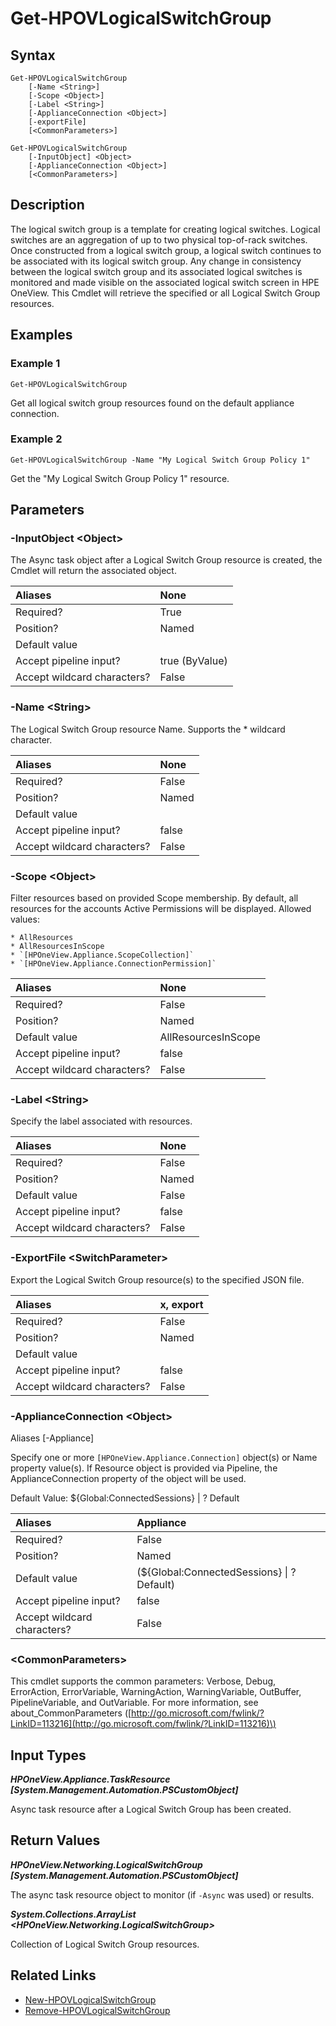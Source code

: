 ﻿---
description: Retrieve Logical Switch Group resources.
---

# Get-HPOVLogicalSwitchGroup

## Syntax

```text
Get-HPOVLogicalSwitchGroup
    [-Name <String>]
    [-Scope <Object>]
    [-Label <String>]
    [-ApplianceConnection <Object>]
    [-exportFile]
    [<CommonParameters>]
```

```text
Get-HPOVLogicalSwitchGroup
    [-InputObject] <Object>
    [-ApplianceConnection <Object>]
    [<CommonParameters>]
```

## Description

The logical switch group is a template for creating logical switches. Logical switches are an aggregation of up to two physical top-of-rack switches.
 Once constructed from a logical switch group, a logical switch continues to be associated with its logical switch group. Any change in consistency between the logical switch group and its associated logical switches is monitored and made visible on the associated logical switch screen in HPE OneView.
 This Cmdlet will retrieve the specified or all Logical Switch Group resources. 

## Examples

###  Example 1 

```text
Get-HPOVLogicalSwitchGroup
```

Get all logical switch group resources found on the default appliance connection.

###  Example 2 

```text
Get-HPOVLogicalSwitchGroup -Name "My Logical Switch Group Policy 1"
```

Get the "My Logical Switch Group Policy 1" resource.

## Parameters

### -InputObject &lt;Object&gt;

The Async task object after a Logical Switch Group resource is created, the Cmdlet will return the associated object.

| Aliases | None |
| :--- | :--- |
| Required? | True |
| Position? | Named |
| Default value |  |
| Accept pipeline input? | true (ByValue) |
| Accept wildcard characters? | False |

### -Name &lt;String&gt;

The Logical Switch Group resource Name.  Supports the * wildcard character.

| Aliases | None |
| :--- | :--- |
| Required? | False |
| Position? | Named |
| Default value |  |
| Accept pipeline input? | false |
| Accept wildcard characters? | False |

### -Scope &lt;Object&gt;

Filter resources based on provided Scope membership.  By default, all resources for the accounts Active Permissions will be displayed.  Allowed values:

	* AllResources
	* AllResourcesInScope
	* `[HPOneView.Appliance.ScopeCollection]`
	* `[HPOneView.Appliance.ConnectionPermission]`

| Aliases | None |
| :--- | :--- |
| Required? | False |
| Position? | Named |
| Default value | AllResourcesInScope |
| Accept pipeline input? | false |
| Accept wildcard characters? | False |

### -Label &lt;String&gt;

Specify the label associated with resources.

| Aliases | None |
| :--- | :--- |
| Required? | False |
| Position? | Named |
| Default value | False |
| Accept pipeline input? | false |
| Accept wildcard characters? | False |

### -ExportFile &lt;SwitchParameter&gt;

Export the Logical Switch Group resource(s) to the specified JSON file.

| Aliases | x, export |
| :--- | :--- |
| Required? | False |
| Position? | Named |
| Default value |  |
| Accept pipeline input? | false |
| Accept wildcard characters? | False |

### -ApplianceConnection &lt;Object&gt;

Aliases [-Appliance]

Specify one or more `[HPOneView.Appliance.Connection]` object(s) or Name property value(s). If Resource object is provided via Pipeline, the ApplianceConnection property of the object will be used.

Default Value: ${Global:ConnectedSessions} | ? Default

| Aliases | Appliance |
| :--- | :--- |
| Required? | False |
| Position? | Named |
| Default value | (${Global:ConnectedSessions} &vert; ? Default) |
| Accept pipeline input? | false |
| Accept wildcard characters? | False |

### &lt;CommonParameters&gt;

This cmdlet supports the common parameters: Verbose, Debug, ErrorAction, ErrorVariable, WarningAction, WarningVariable, OutBuffer, PipelineVariable, and OutVariable. For more information, see about\_CommonParameters \([http://go.microsoft.com/fwlink/?LinkID=113216](http://go.microsoft.com/fwlink/?LinkID=113216)\)

## Input Types

_**HPOneView.Appliance.TaskResource [System.Management.Automation.PSCustomObject]**_

Async task resource after a Logical Switch Group has been created.

## Return Values

_**HPOneView.Networking.LogicalSwitchGroup [System.Management.Automation.PSCustomObject]**_

The async task resource object to monitor (if `-Async` was used) or results.

_**System.Collections.ArrayList <HPOneView.Networking.LogicalSwitchGroup>**_

Collection of Logical Switch Group resources.

## Related Links

* [New-HPOVLogicalSwitchGroup](new-hpovlogicalswitchgroup.md)
* [Remove-HPOVLogicalSwitchGroup](remove-hpovlogicalswitchgroup.md)
